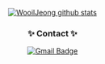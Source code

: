 <!-- ![header](https://capsule-render.vercel.app/api?type=soft&color=auto&height=150&section=header&text=WooilJeong&fontSize=70&animation=twinkling) -->

<!-- <h3 align="center">✨ Interest ✨</h3>
 -->

<div align="center">

[![WooilJeong github stats](https://github-readme-stats.vercel.app/api?username=wooiljeong&count_private=true&show_icons=true)](https://github.com/anuraghazra/github-readme-stats)

</div>


<!-- <div align="center">
<a href="https://wooiljeong.github.io"><img src="https://img.shields.io/badge/Blog-181717?style=flat-square&logo=github&logoColor=white"/></a>
</div> -->

<div align=center>
<h3 align="center">✨ Contact ✨</h3>

[![Gmail Badge](https://img.shields.io/badge/Gmail-d14836?style=flat-square&logo=Gmail&logoColor=white&link=mailto:mcwooil2@gmail.com)](mailto:mcwooil2@gmail.com)

</div>

<div align=center>

<!-- [![Hits](https://hits.seeyoufarm.com/api/count/incr/badge.svg?url=https%3A%2F%2Fgithub.com%2Fwooiljeong&count_bg=%23FF5F5F&title_bg=%23555555&icon=&icon_color=%23E7E7E7&title=hits&edge_flat=false)](https://hits.seeyoufarm.com)
 -->
</div>
